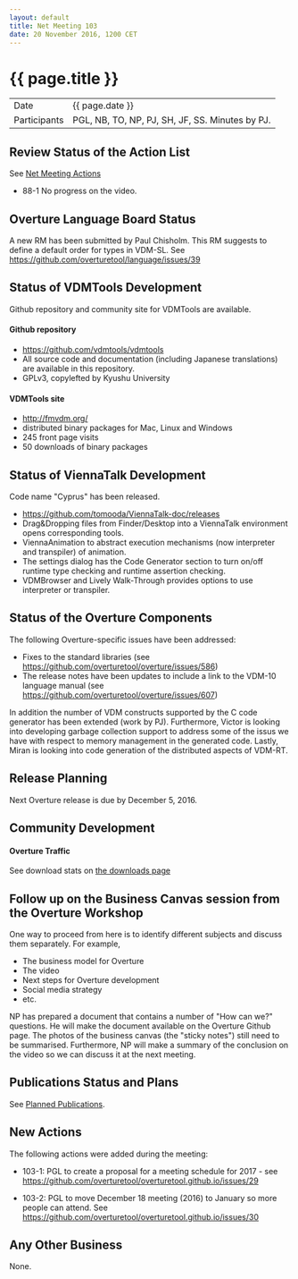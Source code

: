 ```yaml
---
layout: default
title: Net Meeting 103
date: 20 November 2016, 1200 CET
---
```


<script src="https://code.jquery.com/jquery-1.11.1.min.js">
</script>
<script src="/javascripts/edit.js"></script>
<script>setEditButonNm();</script>

# {{ page.title }}

|||
|---|---|
| Date | {{ page.date }} |
| Participants | PGL, NB, TO, NP, PJ, SH, JF, SS.  Minutes by PJ. |


## Review Status of the Action List

See [Net Meeting Actions](https://github.com/overturetool/overturetool.github.io/issues?q=is%3Aopen+is%3Aissue+label%3A%22action+net-meeting%22)

* 88-1 No progress on the video.


## Overture Language Board Status

A new RM has been submitted by Paul Chisholm. This RM suggests to define a default order for types in VDM-SL. See https://github.com/overturetool/language/issues/39


## Status of VDMTools Development

Github repository and community site for VDMTools are available.

#### Github repository

* https://github.com/vdmtools/vdmtools
* All source code and documentation (including Japanese translations) are available in this repository.
* GPLv3, copylefted by Kyushu University

#### VDMTools site

* http://fmvdm.org/
* distributed binary packages for Mac, Linux and Windows
* 245 front page visits
* 50 downloads of binary packages

## Status of ViennaTalk Development

Code name "Cyprus" has been released.

* https://github.com/tomooda/ViennaTalk-doc/releases
* Drag&Dropping files from Finder/Desktop into a ViennaTalk environment opens corresponding tools.
* ViennaAnimation to abstract execution mechanisms (now interpreter and transpiler) of animation.
* The settings dialog has the Code Generator section to turn on/off runtime type checking and runtime assertion checking.
* VDMBrowser and Lively Walk-Through provides options to use interpreter or transpiler.

##  Status of the Overture Components

The following Overture-specific issues have been addressed:

* Fixes to the standard libraries (see https://github.com/overturetool/overture/issues/586)
* The release notes have been updates to include a link to the VDM-10 language manual (see https://github.com/overturetool/overture/issues/607)

In addition the number of VDM constructs supported by the C code generator has been extended (work by PJ). Furthermore, Victor is looking into developing garbage collection support to address some of the issus we have with respect to memory management in the generated code. Lastly, Miran is looking into code generation of the distributed aspects of VDM-RT.

##  Release Planning

Next Overture release is due by December 5, 2016.


##  Community Development

#### Overture Traffic

See download stats on [the downloads page](https://overturetool.org/download/)


##  Follow up on the Business Canvas session from the Overture Workshop

One way to proceed from here is to identify different subjects and discuss them separately. For example,

* The business model for Overture 
* The video 
* Next steps for Overture development
* Social media strategy
* etc.

NP has prepared a document that contains a number of "How can we?" questions. He will make the document available on the Overture Github page. The photos of the business canvas (the "sticky notes") still need to be summarised. Furthermore, NP will make a summary of the conclusion on the video so we can discuss it at the next meeting.

##  Publications Status and Plans

See [Planned Publications](https://overturetool.org/publications/PlannedPublications.html).


## New Actions

The following actions were added during the meeting:

* 103-1: PGL to create a proposal for a meeting schedule for 2017 - see https://github.com/overturetool/overturetool.github.io/issues/29

* 103-2: PGL to move December 18 meeting (2016) to January so more people can attend. See https://github.com/overturetool/overturetool.github.io/issues/30

## Any Other Business

None.

<div id="edit_page_div"></div>
